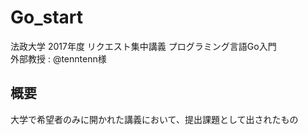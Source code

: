 # Go_start
法政大学 2017年度 リクエスト集中講義 プログラミング言語Go入門  
外部教授 : @tenntenn様
  
## 概要
大学で希望者のみに開かれた講義において、提出課題として出されたもの
